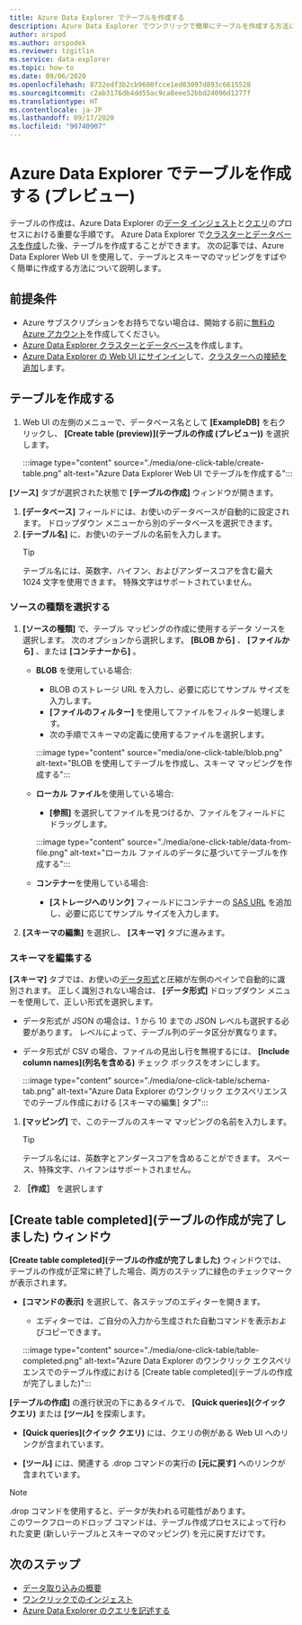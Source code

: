 ```yaml
---
title: Azure Data Explorer でテーブルを作成する
description: Azure Data Explorer でワンクリックで簡単にテーブルを作成する方法について説明します。
author: orspod
ms.author: orspodek
ms.reviewer: tzgitlin
ms.service: data-explorer
ms.topic: how-to
ms.date: 09/06/2020
ms.openlocfilehash: 8732edf3b2cb9600fcce1ed03097d893c6615528
ms.sourcegitcommit: c2ab3176db4dd55ac9ca8eee52bbd24096d1277f
ms.translationtype: HT
ms.contentlocale: ja-JP
ms.lasthandoff: 09/17/2020
ms.locfileid: "90740907"
---
```

# <a name="create-a-table-in-azure-data-explorer-preview"></a>Azure Data Explorer でテーブルを作成する (プレビュー)

テーブルの作成は、Azure Data Explorer の[データ インジェスト](ingest-data-overview.md)と[クエリ](write-queries.md)のプロセスにおける重要な手順です。 Azure Data Explorer で[クラスターとデータベースを作成](create-cluster-database-portal.md)した後、テーブルを作成することができます。 次の記事では、Azure Data Explorer Web UI を使用して、テーブルとスキーマのマッピングをすばやく簡単に作成する方法について説明します。 

## <a name="prerequisites"></a>前提条件

* Azure サブスクリプションをお持ちでない場合は、開始する前に[無料の Azure アカウント](https://azure.microsoft.com/free/)を作成してください。
* [Azure Data Explorer クラスターとデータベース](create-cluster-database-portal.md)を作成します。
* [Azure Data Explorer の Web UI にサインイン](https://dataexplorer.azure.com/)して、[クラスターへの接続を追加](web-query-data.md#add-clusters)します。

## <a name="create-a-table"></a>テーブルを作成する

1. Web UI の左側のメニューで、データベース名として **[ExampleDB]** を右クリックし、 **[Create table (preview)]\(テーブルの作成 (プレビュー\))** を選択します。

    :::image type="content" source="./media/one-click-table/create-table.png" alt-text="Azure Data Explorer Web UI でテーブルを作成する":::

**[ソース]** タブが選択された状態で **[テーブルの作成]** ウィンドウが開きます。
1. **[データベース]** フィールドには、お使いのデータベースが自動的に設定されます。 ドロップダウン メニューから別のデータベースを選択できます。
1. **[テーブル名]** に、お使いのテーブルの名前を入力します。 
    > [!TIP]
    >  テーブル名には、英数字、ハイフン、およびアンダースコアを含む最大 1024 文字を使用できます。 特殊文字はサポートされていません。

### <a name="select-source-type"></a>ソースの種類を選択する

1. **[ソースの種類]** で、テーブル マッピングの作成に使用するデータ ソースを選択します。 次のオプションから選択します。 **[BLOB から]** 、 **[ファイルから]** 、または **[コンテナーから]** 。
   
    
    * **BLOB** を使用している場合:
        * BLOB のストレージ URL を入力し、必要に応じてサンプル サイズを入力します。 
        * **[ファイルのフィルター]** を使用してファイルをフィルター処理します。 
        * 次の手順でスキーマの定義に使用するファイルを選択します。

        :::image type="content" source="media/one-click-table/blob.png" alt-text="BLOB を使用してテーブルを作成し、スキーマ マッピングを作成する":::
    
    * **ローカル ファイル**を使用している場合:
        * **[参照]** を選択してファイルを見つけるか、ファイルをフィールドにドラッグします。

        :::image type="content" source="./media/one-click-table/data-from-file.png" alt-text="ローカル ファイルのデータに基づいてテーブルを作成する":::

    * **コンテナー**を使用している場合:
        * **[ストレージへのリンク]** フィールドにコンテナーの [SAS URL](/azure/vs-azure-tools-storage-explorer-blobs#get-the-sas-for-a-blob-container) を追加し、必要に応じてサンプル サイズを入力します。 

1. **[スキーマの編集]** を選択し、 **[スキーマ]** タブに進みます。

### <a name="edit-schema"></a>スキーマを編集する

**[スキーマ]** タブでは、お使いの[データ形式](ingest-data-one-click.md#file-formats)と圧縮が左側のペインで自動的に識別されます。 正しく識別されない場合は、 **[データ形式]** ドロップダウン メニューを使用して、正しい形式を選択します。

   * データ形式が JSON の場合は、1 から 10 までの JSON レベルも選択する必要があります。 レベルによって、テーブル列のデータ区分が異なります。
   * データ形式が CSV の場合、ファイルの見出し行を無視するには、 **[Include column names]\(列名を含める\)** チェック ボックスをオンにします。

        :::image type="content" source="./media/one-click-table/schema-tab.png" alt-text="Azure Data Explorer のワンクリック エクスペリエンスでのテーブル作成における [スキーマの編集] タブ":::
 
1. **[マッピング]** で、このテーブルのスキーマ マッピングの名前を入力します。 
    > [!TIP]
    >  テーブル名には、英数字とアンダースコアを含めることができます。 スペース、特殊文字、ハイフンはサポートされません。
1. **［作成］** を選択します

## <a name="create-table-completed-window"></a>[Create table completed]\(テーブルの作成が完了しました\) ウィンドウ

**[Create table completed]\(テーブルの作成が完了しました\)** ウィンドウでは、テーブルの作成が正常に終了した場合、両方のステップに緑色のチェックマークが表示されます。

* **[コマンドの表示]** を選択して、各ステップのエディターを開きます。 
    * エディターでは、ご自分の入力から生成された自動コマンドを表示およびコピーできます。
    
    :::image type="content" source="./media/one-click-table/table-completed.png" alt-text="Azure Data Explorer のワンクリック エクスペリエンスでのテーブル作成における [Create table completed]\(テーブルの作成が完了しました\)":::
 
**[テーブルの作成]** の進行状況の下にあるタイルで、 **[Quick queries]\(クイック クエリ\)** または **[ツール]** を探索します。

* **[Quick queries]\(クイック クエリ\)** には、クエリの例がある Web UI へのリンクが含まれています。

* **[ツール]** には、関連する .drop コマンドの実行の **[元に戻す]** へのリンクが含まれています。

> [!NOTE]
> .drop コマンドを使用すると、データが失われる可能性があります。<br>
> このワークフローのドロップ コマンドは、テーブル作成プロセスによって行われた変更 (新しいテーブルとスキーマのマッピング) を元に戻すだけです。

## <a name="next-steps"></a>次のステップ

* [データ取り込みの概要](ingest-data-overview.md)
* [ワンクリックでのインジェスト](ingest-data-one-click.md)
* [Azure Data Explorer のクエリを記述する](write-queries.md)  
